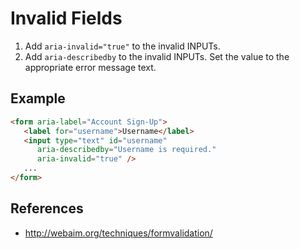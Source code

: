 # Invalid Fields

1. Add `aria-invalid="true"` to the invalid INPUTs.
2. Add `aria-describedby` to the invalid INPUTs. Set the value to the appropriate error message text.

## Example

```html
<form aria-label="Account Sign-Up">
   <label for="username">Username</label>
   <input type="text" id="username" 
      aria-describedby="Username is required."
      aria-invalid="true" />
   ...
</form>
```

## References

* http://webaim.org/techniques/formvalidation/
